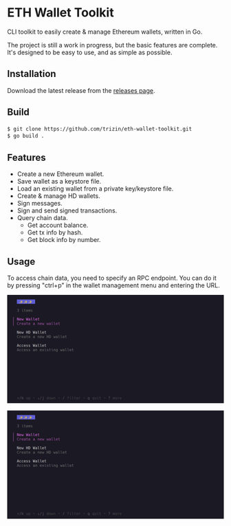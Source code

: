 # ETH Wallet Toolkit

CLI toolkit to easily create & manage Ethereum wallets, written in Go.

The project is still a work in progress, but the basic features are complete. It's designed to be easy to use, and as simple as possible.

## Installation

Download the latest release from the [releases page](https://github.com/trizin/eth-wallet-toolkit/releases).

## Build

```bash
$ git clone https://github.com/trizin/eth-wallet-toolkit.git
$ go build .
```

## Features

- Create a new Ethereum wallet.
- Save wallet as a keystore file.
- Load an existing wallet from a private key/keystore file.
- Create & manage HD wallets.
- Sign messages.
- Sign and send signed transactions.
- Query chain data.
  - Get account balance.
  - Get tx info by hash.
  - Get block info by number.

## Usage

To access chain data, you need to specify an RPC endpoint. You can do it by pressing "ctrl+p" in the wallet management menu and entering the URL.

![gif](.github/img/part1.gif)

![gif](.github/img/part2.gif)
